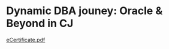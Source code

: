 # Dynamic DBA jouney: Oracle & Beyond in CJ 
[eCertificate.pdf](https://github.com/park-harry/psh_oracle/files/14754964/eCertificate.pdf)

